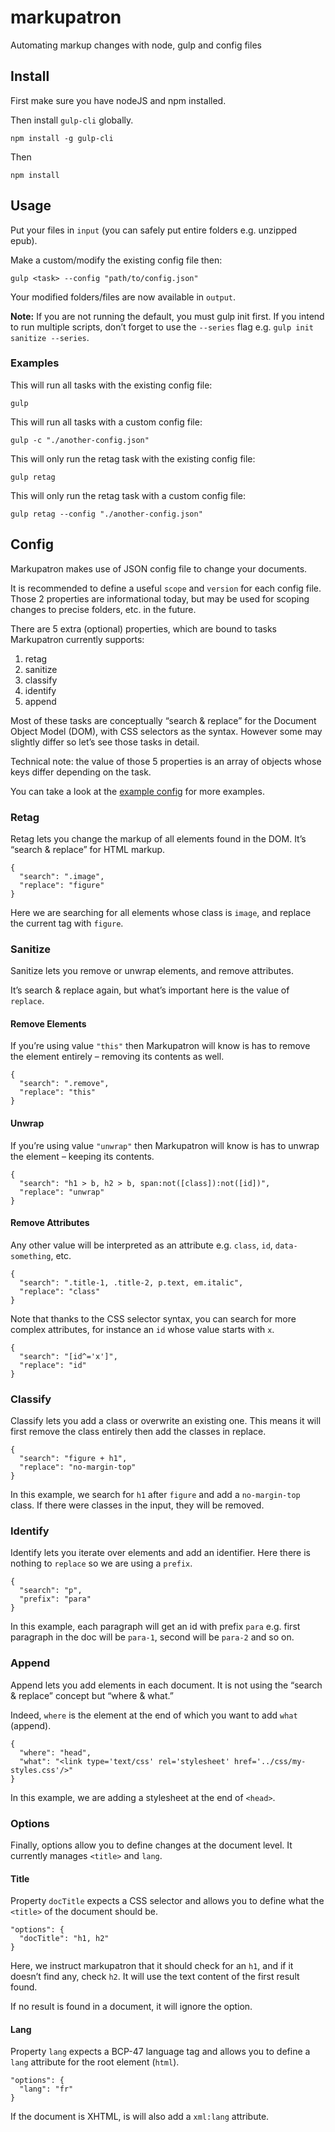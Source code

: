 # markupatron

Automating markup changes with node, gulp and config files

## Install

First make sure you have nodeJS and npm installed. 

Then install `gulp-cli` globally.

```
npm install -g gulp-cli
```

Then 

```
npm install
```

## Usage

Put your files in `input` (you can safely put entire folders e.g. unzipped epub).

Make a custom/modify the existing config file then:

```
gulp <task> --config "path/to/config.json"
```

Your modified folders/files are now available in `output`.

**Note:** If you are not running the default, you must gulp init first. If you intend to run multiple scripts, don’t forget to use the `--series` flag e.g. `gulp init sanitize --series`.

### Examples

This will run all tasks with the existing config file:

```
gulp
```

This will run all tasks with a custom config file:

```
gulp -c "./another-config.json"
```

This will only run the retag task with the existing config file:

```
gulp retag
```

This will only run the retag task with a custom config file:

```
gulp retag --config "./another-config.json"
```

## Config

Markupatron makes use of JSON config file to change your documents. 

It is recommended to define a useful `scope` and `version` for each config file. Those 2 properties are informational today, but may be used for scoping changes to precise folders, etc. in the future.

There are 5 extra (optional) properties, which are bound to tasks Markupatron currently supports:

1. retag
2. sanitize 
3. classify
4. identify
5. append

Most of these tasks are conceptually “search & replace” for the Document Object Model (DOM), with CSS selectors as the syntax. However some may slightly differ so let’s see those tasks in detail.

Technical note: the value of those 5 properties is an array of objects whose keys differ depending on the task.

You can take a look at the [example config](config.json) for more examples.

### Retag

Retag lets you change the markup of all elements found in the DOM. It’s “search & replace” for HTML markup.

```
{
  "search": ".image",
  "replace": "figure"
}
```

Here we are searching for all elements whose class is `image`, and replace the current tag with `figure`.

### Sanitize

Sanitize lets you remove or unwrap elements, and remove attributes.

It’s search & replace again, but what’s important here is the value of `replace`.

#### Remove Elements

If you’re using value `"this"` then Markupatron will know is has to remove the element entirely – removing its contents as well.

```
{
  "search": ".remove",
  "replace": "this"
}
```

#### Unwrap

If you’re using value `"unwrap"` then Markupatron will know is has to unwrap the element – keeping its contents.

```
{
  "search": "h1 > b, h2 > b, span:not([class]):not([id])",
  "replace": "unwrap"
}
```

#### Remove Attributes

Any other value will be interpreted as an attribute e.g. `class`, `id`, `data-something`, etc.

``` 
{
  "search": ".title-1, .title-2, p.text, em.italic",
  "replace": "class"
}
```

Note that thanks to the CSS selector syntax, you can search for more complex attributes, for instance an `id` whose value starts with `x`.

```
{
  "search": "[id^='x']",
  "replace": "id"
}
```

### Classify

Classify lets you add a class or overwrite an existing one. This means it will first remove the class entirely then add the classes in replace. 

```
{
  "search": "figure + h1",
  "replace": "no-margin-top"
}
```

In this example, we search for `h1` after `figure` and add a `no-margin-top` class. If there were classes in the input, they will be removed.

### Identify

Identify lets you iterate over elements and add an identifier. Here there is nothing to `replace` so we are using a `prefix`.

```
{
  "search": "p", 
  "prefix": "para"
}
```

In this example, each paragraph will get an id with prefix `para` e.g. first paragraph in the doc will be `para-1`, second will be `para-2` and so on.

### Append

Append lets you add elements in each document. It is not using the “search & replace” concept but “where & what.”

Indeed, `where` is the element at the end of which you want to add `what` (append).

```
{
  "where": "head",
  "what": "<link type='text/css' rel='stylesheet' href='../css/my-styles.css'/>"
}
```

In this example, we are adding a stylesheet at the end of `<head>`.

### Options

Finally, options allow you to define changes at the document level. It currently manages `<title>` and `lang`.

#### Title

Property `docTitle` expects a CSS selector and allows you to define what the `<title>` of the document should be. 

```
"options": {
  "docTitle": "h1, h2"
}
```

Here, we instruct markupatron that it should check for an `h1`, and if it doesn’t find any, check `h2`. It will use the text content of the first result found.

If no result is found in a document, it will ignore the option.

#### Lang

Property `lang` expects a BCP-47 language tag and allows you to define a `lang` attribute for the root element (`html`).

```
"options": {
  "lang": "fr"
}
```

If the document is XHTML, is will also add a `xml:lang` attribute.
